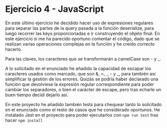 # Ejercicio 4 - JavaScript
En este último ejercicio he decidido hacer uso de expresiones regulares para separar las partes de la query pasada a la función deserialize, para luego recorrer las keys proporcionadas e ir construyendo el objeto final. En este ejercicio sí me ha parecido oportuno comentar el código, dado que se realizan varias operaciones complejas en la función y he creido correcto hacerlo.

Para las claves, los caracteres que se transformarán a camelCase son - y _.

A lo solicitado en el enunciado he añadido la capacidad de escapar los caracteres usados como marcado, que son &, =, ., - y _, para también así simplificar la gestión de los errores. Quizás se podría haber declarado una función que devolviese la expresión regular correspondiente para poder cambiar los separadores, o bien el carácter de escape, pero tras echarle un buen tiempo decidí dejarlo así.

En este proyecto he añadido también tests para chequear tanto lo solicitado en el enunciado como el resto de casos que he considerado oportunos. He instalado Jest en el proyecto para poder ejecutarlos con `npm run test` tras hacer `npm install`